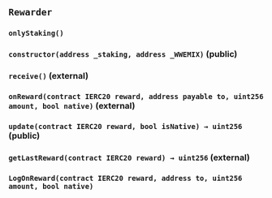 ## `Rewarder`





### `onlyStaking()`






### `constructor(address _staking, address _WWEMIX)` (public)





### `receive()` (external)





### `onReward(contract IERC20 reward, address payable to, uint256 amount, bool native)` (external)





### `update(contract IERC20 reward, bool isNative) → uint256` (public)





### `getLastReward(contract IERC20 reward) → uint256` (external)






### `LogOnReward(contract IERC20 reward, address to, uint256 amount, bool native)`





